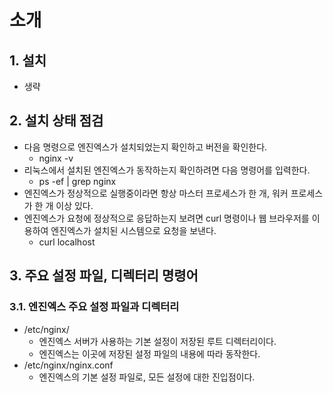 # 소개

## 1. 설치
- 생략

## 2. 설치 상태 점검
- 다음 명령으로 엔진엑스가 설치되었는지 확인하고 버전을 확인한다.
  - nginx -v
- 리눅스에서 설치된 엔진엑스가 동작하는지 확인하려면 다음 명령어를 입력한다.
  - ps -ef | grep nginx
- 엔진엑스가 정상적으로 실행중이라면 항상 마스터 프로세스가 한 개, 워커 프로세스가 한 개 이상 있다.
- 엔진엑스가 요청에 정상적으로 응답하는지 보려면 curl 명령이나 웹 브라우저를 이용하여 엔진엑스가 설치된 시스템으로 요청을 보낸다.
  - curl localhost

## 3. 주요 설정 파일, 디렉터리 명령어

### 3.1. 엔진엑스 주요 설정 파일과 디렉터리
- /etc/nginx/
  - 엔진엑스 서버가 사용하는 기본 설정이 저장된 루트 디렉터리이다.
  - 엔진엑스는 이곳에 저장된 설정 파일의 내용에 따라 동작한다.
- /etc/nginx/nginx.conf
  - 엔진엑스의 기본 설정 파일로, 모든 설정에 대한 진입점이다.
